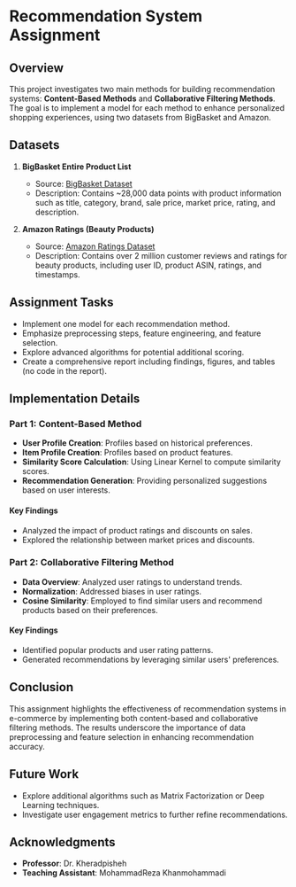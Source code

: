 # Recommendation System Assignment

## Overview
This project investigates two main methods for building recommendation systems: **Content-Based Methods** and **Collaborative Filtering Methods**. The goal is to implement a model for each method to enhance personalized shopping experiences, using two datasets from BigBasket and Amazon.

## Datasets
1. **BigBasket Entire Product List**
   - Source: [BigBasket Dataset](https://www.kaggle.com/datasets/surajjha101/bigbasket-entire-product-list-28k-datapoints)
   - Description: Contains ~28,000 data points with product information such as title, category, brand, sale price, market price, rating, and description.
  
2. **Amazon Ratings (Beauty Products)**
   - Source: [Amazon Ratings Dataset](https://www.kaggle.com/datasets/skillsmuggler/amazon-ratings)
   - Description: Contains over 2 million customer reviews and ratings for beauty products, including user ID, product ASIN, ratings, and timestamps.

## Assignment Tasks
- Implement one model for each recommendation method.
- Emphasize preprocessing steps, feature engineering, and feature selection.
- Explore advanced algorithms for potential additional scoring.
- Create a comprehensive report including findings, figures, and tables (no code in the report).

## Implementation Details

### Part 1: Content-Based Method
- **User Profile Creation**: Profiles based on historical preferences.
- **Item Profile Creation**: Profiles based on product features.
- **Similarity Score Calculation**: Using Linear Kernel to compute similarity scores.
- **Recommendation Generation**: Providing personalized suggestions based on user interests.

#### Key Findings
- Analyzed the impact of product ratings and discounts on sales.
- Explored the relationship between market prices and discounts.

### Part 2: Collaborative Filtering Method
- **Data Overview**: Analyzed user ratings to understand trends.
- **Normalization**: Addressed biases in user ratings.
- **Cosine Similarity**: Employed to find similar users and recommend products based on their preferences.

#### Key Findings
- Identified popular products and user rating patterns.
- Generated recommendations by leveraging similar users' preferences.

## Conclusion
This assignment highlights the effectiveness of recommendation systems in e-commerce by implementing both content-based and collaborative filtering methods. The results underscore the importance of data preprocessing and feature selection in enhancing recommendation accuracy.

## Future Work
- Explore additional algorithms such as Matrix Factorization or Deep Learning techniques.
- Investigate user engagement metrics to further refine recommendations.

## Acknowledgments
- **Professor**: Dr. Kheradpisheh
- **Teaching Assistant**: MohammadReza Khanmohammadi
